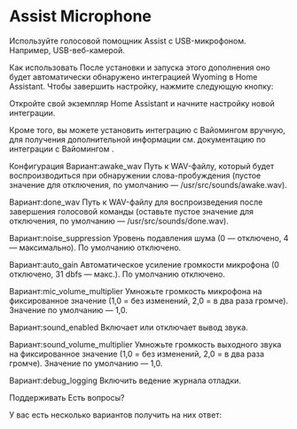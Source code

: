 # Assist Microphone

Используйте голосовой помощник Assist с USB-микрофоном. Например, USB-веб-камерой.

Как использовать
После установки и запуска этого дополнения оно будет автоматически обнаружено интеграцией Wyoming в Home Assistant. Чтобы завершить настройку, нажмите следующую кнопку:

Откройте свой экземпляр Home Assistant и начните настройку новой интеграции.

Кроме того, вы можете установить интеграцию с Вайомингом вручную, для получения дополнительной информации см. документацию по интеграции с Вайомингом .

Конфигурация
Вариант:awake_wav
Путь к WAV-файлу, который будет воспроизводиться при обнаружении слова-пробуждения (пустое значение для отключения, по умолчанию — /usr/src/sounds/awake.wav).

Вариант:done_wav
Путь к WAV-файлу для воспроизведения после завершения голосовой команды (оставьте пустое значение для отключения, по умолчанию — /usr/src/sounds/done.wav).

Вариант:noise_suppression
Уровень подавления шума (0 — отключено, 4 — максимально). По умолчанию отключено.

Вариант:auto_gain
Автоматическое усиление громкости микрофона (0 отключено, 31 dbfs — макс.). По умолчанию отключено.

Вариант:mic_volume_multiplier
Умножьте громкость микрофона на фиксированное значение (1,0 = без изменений, 2,0 = в два раза громче). Значение по умолчанию — 1,0.

Вариант:sound_enabled
Включает или отключает вывод звука.

Вариант:sound_volume_multiplier
Умножьте громкость выходного звука на фиксированное значение (1,0 = без изменений, 2,0 = в два раза громче). Значение по умолчанию — 1,0.

Вариант:debug_logging
Включить ведение журнала отладки.

Поддерживать
Есть вопросы?

У вас есть несколько вариантов получить на них ответ:

[discord]: https://discord.gg/c5DvZ4e
[forum]: https://community.home-assistant.io
[issue]: https://github.com/home-assistant/addons/issues
[reddit]: https://reddit.com/r/homeassistant
[repository]: https://github.com/hassio-addons/repository
